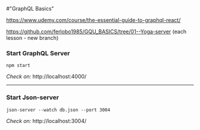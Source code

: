 #"GraphQL Basics"

https://www.udemy.com/course/the-essential-guide-to-graphql-react/

https://github.com/ferlobo1985/GQU_BASICS/tree/01--Yoga-server
(each lesson - new branch)

### Start GraphQL Server
`npm start`

*Check on:* http://localhost:4000/

----

### Start Json-server
`json-server --watch db.json --port 3004`

*Check on:* http://localhost:3004/
